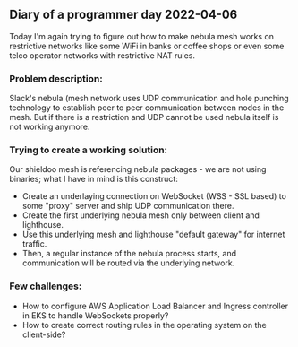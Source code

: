 ## Diary of a programmer day 2022-04-06

Today I'm again trying to figure out how to make nebula mesh works on restrictive networks like some WiFi in banks or coffee shops or even some telco operator networks with restrictive NAT rules.

### Problem description:
Slack's nebula (mesh network uses UDP communication and hole punching technology to establish peer to peer communication between nodes in the mesh. But if there is a restriction and UDP cannot be used nebula itself is not working anymore.

### Trying to create a working solution:
Our shieldoo mesh is referencing nebula packages - we are not using binaries; what I have in mind is this construct:
* Create an underlaying connection on WebSocket (WSS - SSL based) to some "proxy" server and ship UDP communication there.
* Create the first underlying nebula mesh only between client and lighthouse.
* Use this underlying mesh and lighthouse "default gateway" for internet traffic.
* Then, a regular instance of the nebula process starts, and communication will be routed via the underlying network.

### Few challenges:
* How to configure AWS Application Load Balancer and Ingress controller in EKS to handle WebSockets properly?
* How to create correct routing rules in the operating system on the client-side?